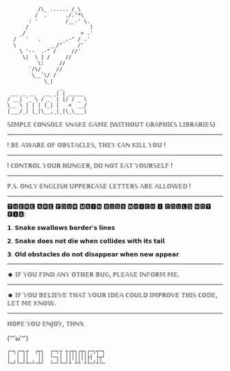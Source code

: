               /\_ ...... /_\
             /  .      ./.'*\
           : '         /__-' \.
          /                    )
        _/                  > .'
      /   '   .       _.-" / .'
      \           __/"     /'
        \ '--  .-" /     //'
         \|  \ | /     //
              \:     //
           `/\/     //
            \__`\/ / 
                \_|
                     _             
     ___ _ __   __ _| | _____ 
    / __| '_ \ / _` | |/ / _ \
    \__ \ | | | (_| |   <  __/
    |___/_| |_|\__,_|_|\_\___|
 

𝕊𝕀𝕄ℙ𝕃𝔼 ℂ𝕆ℕ𝕊𝕆𝕃𝔼 𝕊ℕ𝔸𝕂𝔼 𝔾𝔸𝕄𝔼 (𝕎𝕀𝕋ℍ𝕆𝕌𝕋 𝔾ℝ𝔸ℙℍ𝕀ℂ𝕊 𝕃𝕀𝔹ℝ𝔸ℝ𝕀𝔼𝕊)
___________________________________________________________________________________________________________________________________________
! 𝔹𝔼 𝔸𝕎𝔸ℝ𝔼 𝕆𝔽 𝕆𝔹𝕊𝕋𝔸ℂ𝕃𝔼𝕊, 𝕋ℍ𝔼𝕐 ℂ𝔸ℕ 𝕂𝕀𝕃𝕃 𝕐𝕆𝕌 !
___________________________________________________________________________________________________________________________________________
! ℂ𝕆ℕ𝕋ℝ𝕆𝕃 𝕐𝕆𝕌ℝ ℍ𝕌ℕ𝔾𝔼ℝ, 𝔻𝕆 ℕ𝕆𝕋 𝔼𝔸𝕋 𝕐𝕆𝕌ℝ𝕊𝔼𝕃𝔽 !
___________________________________________________________________________________________________________________________________________
ℙ.𝕊. 𝕆ℕ𝕃𝕐 𝔼ℕ𝔾𝕃𝕀𝕊ℍ 𝕌ℙℙ𝔼ℝℂ𝔸𝕊𝔼 𝕃𝔼𝕋𝕋𝔼ℝ𝕊 𝔸ℝ𝔼 𝔸𝕃𝕃𝕆𝕎𝔼𝔻 !
___________________________________________________________________________________________________________________________________________
🆃🅷🅴🆁🅴 🅰🆁🅴 🅵🅾🆄🆁 🅼🅰🅸🅽 🅱🆄🅶🆂 🆆🅷🅸🅲🅷 🅸 🅲🅾🆄🅻🅳 🅽🅾🆃 🅵🅸🆇:

𝟭. 𝗦𝗻𝗮𝗸𝗲 𝘀𝘄𝗮𝗹𝗹𝗼𝘄𝘀 𝗯𝗼𝗿𝗱𝗲𝗿'𝘀 𝗹𝗶𝗻𝗲𝘀

𝟮. 𝗦𝗻𝗮𝗸𝗲 𝗱𝗼𝗲𝘀 𝗻𝗼𝘁 𝗱𝗶𝗲 𝘄𝗵𝗲𝗻 𝗰𝗼𝗹𝗹𝗶𝗱𝗲𝘀 𝘄𝗶𝘁𝗵 𝗶𝘁𝘀 𝘁𝗮𝗶𝗹

𝟯. 𝗢𝗹𝗱 𝗼𝗯𝘀𝘁𝗮𝗰𝗹𝗲𝘀 𝗱𝗼 𝗻𝗼𝘁 𝗱𝗶𝘀𝗮𝗽𝗽𝗲𝗮𝗿 𝘄𝗵𝗲𝗻 𝗻𝗲𝘄 𝗮𝗽𝗽𝗲𝗮𝗿
____________________________________________________________________________________________________________________________________________
☻ 𝕀𝔽 𝕐𝕆𝕌 𝔽𝕀ℕ𝔻 𝔸ℕ𝕐 𝕆𝕋ℍ𝔼ℝ 𝔹𝕌𝔾, ℙ𝕃𝔼𝔸𝕊𝔼 𝕀ℕ𝔽𝕆ℝ𝕄 𝕄𝔼.
___________________________________________________________________________________________________________________________________________

☻ 𝕀𝔽 𝕐𝕆𝕌 𝔹𝔼𝕃𝕀𝔼𝕍𝔼 𝕋ℍ𝔸𝕋 𝕐𝕆𝕌ℝ 𝕀𝔻𝔼𝔸 ℂ𝕆𝕌𝕃𝔻 𝕀𝕄ℙℝ𝕆𝕍𝔼 𝕋ℍ𝕀𝕊 ℂ𝕆𝔻𝔼, 𝕃𝔼𝕋 𝕄𝔼 𝕂ℕ𝕆𝕎.
___________________________________________________________________________________________________________________________________________

ℍ𝕆ℙ𝔼 𝕐𝕆𝕌 𝔼ℕ𝕁𝕆𝕐, 𝕋ℍℕ𝕏

(︶ω︶)

    ┌─┐┌─┐┬  ┌┬┐  ┌─┐┬ ┬┌┬┐┌┬┐┌─┐┬─┐
    │  │ ││   ││  └─┐│ │││││││├┤ ├┬┘        
    └─┘└─┘┴─┘─┴┘  └─┘└─┘┴ ┴┴ ┴└─┘┴└─

